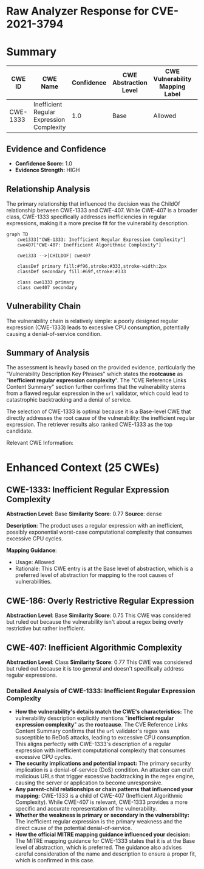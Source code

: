 # Raw Analyzer Response for CVE-2021-3794

# Summary
| CWE ID  | CWE Name  | Confidence | CWE Abstraction Level | CWE Vulnerability Mapping Label | CWE-Vulnerability Mapping Notes |
|---|---|---|---|---|---|
| CWE-1333 | Inefficient Regular Expression Complexity | 1.0  | Base  | Allowed  | Primary CWE |

## Evidence and Confidence

*   **Confidence Score:** 1.0
*   **Evidence Strength:** HIGH

## Relationship Analysis
The primary relationship that influenced the decision was the ChildOf relationship between CWE-1333 and CWE-407. While CWE-407 is a broader class, CWE-1333 specifically addresses inefficiencies in regular expressions, making it a more precise fit for the vulnerability description.

```mermaid
graph TD
    cwe1333["CWE-1333: Inefficient Regular Expression Complexity"]
    cwe407["CWE-407: Inefficient Algorithmic Complexity"]
    
    cwe1333 -->|CHILDOF| cwe407
    
    classDef primary fill:#f96,stroke:#333,stroke-width:2px
    classDef secondary fill:#69f,stroke:#333
    
    class cwe1333 primary
    class cwe407 secondary
```

## Vulnerability Chain
The vulnerability chain is relatively simple: a poorly designed regular expression (CWE-1333) leads to excessive CPU consumption, potentially causing a denial-of-service condition.

## Summary of Analysis
The assessment is heavily based on the provided evidence, particularly the "Vulnerability Description Key Phrases" which states the **rootcause** as "**inefficient regular expression complexity**". The "CVE Reference Links Content Summary" section further confirms that the vulnerability stems from a flawed regular expression in the `url` validator, which could lead to catastrophic backtracking and a denial of service.

The selection of CWE-1333 is optimal because it is a Base-level CWE that directly addresses the root cause of the vulnerability: the inefficient regular expression. The retriever results also ranked CWE-1333 as the top candidate.

Relevant CWE Information:

# Enhanced Context (25 CWEs)

## CWE-1333: Inefficient Regular Expression Complexity
**Abstraction Level**: Base
**Similarity Score**: 0.77
**Source**: dense

**Description**:
The product uses a regular expression with an inefficient, possibly exponential worst-case computational complexity that consumes excessive CPU cycles.

**Mapping Guidance**:
- Usage: Allowed
- Rationale: This CWE entry is at the Base level of abstraction, which is a preferred level of abstraction for mapping to the root causes of vulnerabilities.

## CWE-186: Overly Restrictive Regular Expression
**Abstraction Level**: Base
**Similarity Score**: 0.75
This CWE was considered but ruled out because the vulnerability isn't about a regex being overly restrictive but rather inefficient.

## CWE-407: Inefficient Algorithmic Complexity
**Abstraction Level**: Class
**Similarity Score**: 0.77
This CWE was considered but ruled out because it is too general and doesn't specifically address regular expressions.

### Detailed Analysis of CWE-1333: Inefficient Regular Expression Complexity

*   **How the vulnerability's details match the CWE's characteristics:** The vulnerability description explicitly mentions "**inefficient regular expression complexity**" as the **rootcause**. The CVE Reference Links Content Summary confirms that the `url` validator's regex was susceptible to ReDoS attacks, leading to excessive CPU consumption. This aligns perfectly with CWE-1333's description of a regular expression with inefficient computational complexity that consumes excessive CPU cycles.
*   **The security implications and potential impact:** The primary security implication is a denial-of-service (DoS) condition. An attacker can craft malicious URLs that trigger excessive backtracking in the regex engine, causing the server or application to become unresponsive.
*   **Any parent-child relationships or chain patterns that influenced your mapping:** CWE-1333 is a child of CWE-407 (Inefficient Algorithmic Complexity). While CWE-407 is relevant, CWE-1333 provides a more specific and accurate representation of the vulnerability.
*   **Whether the weakness is primary or secondary in the vulnerability:** The inefficient regular expression is the primary weakness and the direct cause of the potential denial-of-service.
*   **How the official MITRE mapping guidance influenced your decision:** The MITRE mapping guidance for CWE-1333 states that it is at the Base level of abstraction, which is preferred. The guidance also advises careful consideration of the name and description to ensure a proper fit, which is confirmed in this case.